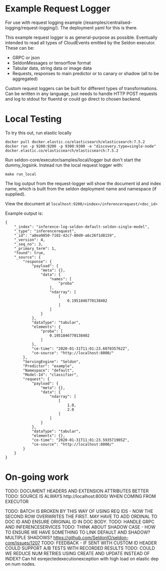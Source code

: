 # Example Request Logger

For use with request logging example (/examples/centralised-logging/request-logging/). The deployment yaml for this is there.

This example request logger is as general-purpose as possible. Eventually intended to read all types of CloudEvents emitted by the Seldon executor. These can be:

 - GRPC or json
 - SeldonMessages or tensorflow format
 - Tabular data, string data or image data
 - Requests, responses to main predictor or to canary or shadow (all to be aggregated)

Custom request loggers can be built for different types of transformations. Can be written in any language, just needs to handle HTTP POST requests and log to stdout for fluentd or could go direct to chosen backend.

# Local Testing

To try this out, run elastic locally
```
docker pull docker.elastic.co/elasticsearch/elasticsearch:7.5.2
docker run -p 9200:9200 -p 9300:9300 -e "discovery.type=single-node" docker.elastic.co/elasticsearch/elasticsearch:7.5.2
```

Run seldon-core/executor/samples/local/logger but don't start the dummy_logsink. Instead run the local request logger with:
```
make run_local
```
The log output from the request-logger will show the document id and index name, which is built from the seldon deployment name and namespace (if supplied).

View the document at `localhost:9200/<index>/inferencerequest/<doc_id>`

Example output is:

```
{
    "_index": "inference-log-seldon-default-seldon-single-model",
    "_type": "inferencerequest",
    "_id": "a8ea9850-7102-42c7-80d0-a6c26f1d8159",
    "_version": 4,
    "_seq_no": 3,
    "_primary_term": 1,
    "found": true,
    "_source": {
        "response": {
            "payload": {
                "meta": {},
                "data": {
                    "names": [
                        "proba"
                    ],
                    "ndarray": [
                        [
                            0.1951846770138402
                        ]
                    ]
                }
            },
            "dataType": "tabular",
            "elements": {
                "proba": [
                    0.1951846770138402
                ]
            },
            "ce-time": "2020-01-31T11:01:23.607035762Z",
            "ce-source": "http://localhost:8000/"
        },
        "ServingEngine": "Seldon",
        "Predictor": "example",
        "Namespace": "default",
        "Model-Id": "classifier",
        "request": {
            "payload": {
                "meta": {},
                "data": {
                    "ndarray": [
                        [
                            1.0,
                            2.0
                        ]
                    ]
                }
            },
            "dataType": "tabular",
            "elements": {},
            "ce-time": "2020-01-31T11:01:23.593571905Z",
            "ce-source": "http://localhost:8000/"
        }
    }
}
```


# On-going work

TODO: DOCUMENT HEADERS AND EXTENSION ATTRIBUTES BETTER
TODO: SOURCE IS ALWAYS http://localhost:8000/ WHEN COMING FROM EXECUTOR

TODO: BATCH IS BROKEN BY THIS WAY OF USING REQ IDS - NOW THE SECOND ROW OVERWRITES THE FIRST. MAY HAVE TO ADD ORDINAL TO DOC ID AND ENSURE ORIGINAL ID IN DOC BODY.
TODO: HANDLE GRPC AND INFERENCESERVICES
TODO: THINK ABOUT SHADOW CASE - HOW TO ENSURE WE HAVE SOMETHING TO LINK DEFAULT AND SHADOW? MULTIPLE SHADOWS? https://github.com/SeldonIO/seldon-core/issues/1207
TODO: FEEDBACK - IF SENT WITH CUSTOM ID HEADER COULD SUPPORT A/B TESTS WITH RECORDED RESULTS
TODO: COULD WE REDUCE NUM RETRIES USING CREATE AND UPDATE INSTEAD OF INDEX? Can hit esrejectedexecutionexception with high load on elastic dep on num nodes. 
